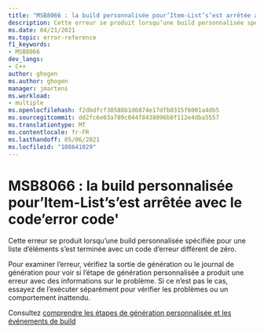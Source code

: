 ```yaml
---
title: "MSB8066 : la build personnalisée pour’Item-List’s’est arrêtée avec le code’error'"
description: Cette erreur se produit lorsqu’une build personnalisée spécifiée pour une liste d’éléments s’est terminée avec un code d’erreur différent de zéro.
ms.date: 04/21/2021
ms.topic: error-reference
f1_keywords:
- MSB8066
dev_langs:
- C++
author: ghogen
ms.author: ghogen
manager: jmartens
ms.workload:
- multiple
ms.openlocfilehash: f2dbdfcf38588b1d6874e17dfb0315f6001a4db5
ms.sourcegitcommit: dd2fc6e03a789c044f8438096b8f112e4dba5557
ms.translationtype: MT
ms.contentlocale: fr-FR
ms.lasthandoff: 05/06/2021
ms.locfileid: "108641029"
---
```

# <a name="msb8066--custom-build-for-item-list-exited-with-code-error-code"></a>MSB8066 : la build personnalisée pour’Item-List’s’est arrêtée avec le code’error code'

Cette erreur se produit lorsqu’une build personnalisée spécifiée pour une liste d’éléments s’est terminée avec un code d’erreur différent de zéro.

Pour examiner l’erreur, vérifiez la sortie de génération ou le journal de génération pour voir si l’étape de génération personnalisée a produit une erreur avec des informations sur le problème. Si ce n’est pas le cas, essayez de l’exécuter séparément pour vérifier les problèmes ou un comportement inattendu.

Consultez [comprendre les étapes de génération personnalisée et les événements de build](/cpp/build/understanding-custom-build-steps-and-build-events)

